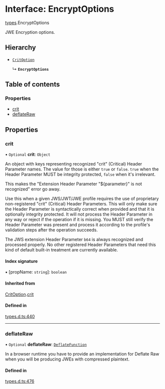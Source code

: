 # Interface: EncryptOptions

[types](../modules/types.md).EncryptOptions

JWE Encryption options.

## Hierarchy

- [`CritOption`](types.CritOption.md)

  ↳ **`EncryptOptions`**

## Table of contents

### Properties

- [crit](types.EncryptOptions.md#crit)
- [deflateRaw](types.EncryptOptions.md#deflateraw)

## Properties

### crit

• `Optional` **crit**: `Object`

An object with keys representing recognized "crit" (Critical) Header Parameter
names. The value for those is either `true` or `false`. `true` when the
Header Parameter MUST be integrity protected, `false` when it's irrelevant.

This makes the "Extension Header Parameter "${parameter}" is not recognized"
error go away.

Use this when a given JWS/JWT/JWE profile requires the use of proprietary
non-registered "crit" (Critical) Header Parameters. This will only make sure
the Header Parameter is syntactically correct when provided and that it is
optionally integrity protected. It will not process the Header Parameter in
any way or reject if the operation if it is missing. You MUST still
verify the Header Parameter was present and process it according to the
profile's validation steps after the operation succeeds.

The JWS extension Header Parameter `b64` is always recognized and processed
properly. No other registered Header Parameters that need this kind of
default built-in treatment are currently available.

#### Index signature

▪ [propName: `string`]: `boolean`

#### Inherited from

[CritOption](types.CritOption.md).[crit](types.CritOption.md#crit)

#### Defined in

[types.d.ts:440](https://github.com/panva/jose/blob/v3.15.5/src/types.d.ts#L440)

___

### deflateRaw

• `Optional` **deflateRaw**: [`DeflateFunction`](types.DeflateFunction.md)

In a browser runtime you have to provide an implementation for Deflate Raw
when you will be producing JWEs with compressed plaintext.

#### Defined in

[types.d.ts:476](https://github.com/panva/jose/blob/v3.15.5/src/types.d.ts#L476)
